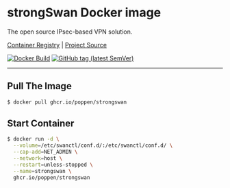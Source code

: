 # strongSwan Docker image

The open source IPsec-based VPN solution.

[Container Registry](https://ghcr.io/poppen/strongswan)&nbsp;|&nbsp;[Project Source](https://github.com/strongswan/strongswan)

[![Docker Build](https://github.com/poppen/docker-strongswan/actions/workflows/push.yml/badge.svg)](https://github.com/poppen/docker-strongswan/actions/workflows/push.yml)
[![GitHub tag (latest SemVer)](https://img.shields.io/github/v/tag/poppen/docker-strongswan)](https://ghcr.io/poppen/strongswan)

---

## Pull The Image

```bash
$ docker pull ghcr.io/poppen/strongswan
```

## Start Container

```bash
$ docker run -d \
  --volume=/etc/swanctl/conf.d/:/etc/swanctl/conf.d/ \
  --cap-add=NET_ADMIN \
  --network=host \
  --restart=unless-stopped \
  --name=strongswan \
  ghcr.io/poppen/strongswan
```
